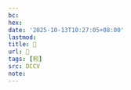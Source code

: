 ```yaml
---
bc:
hex:
date: '2025-10-13T10:27:05+08:00'
lastmod:
title: 􃯕
url: 􃯕
tags: [靷]
src: DCCV
note:
---
```

